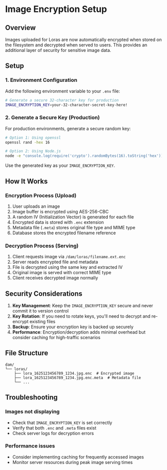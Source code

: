 # Image Encryption Setup

## Overview
Images uploaded for Loras are now automatically encrypted when stored on the filesystem and decrypted when served to users. This provides an additional layer of security for sensitive image data.

## Setup

### 1. Environment Configuration
Add the following environment variable to your `.env` file:

```bash
# Generate a secure 32-character key for production
IMAGE_ENCRYPTION_KEY=your-32-character-secret-key-here!
```

### 2. Generate a Secure Key (Production)
For production environments, generate a secure random key:

```bash
# Option 1: Using openssl
openssl rand -hex 16

# Option 2: Using Node.js
node -e "console.log(require('crypto').randomBytes(16).toString('hex'))"
```

Use the generated key as your `IMAGE_ENCRYPTION_KEY`.

## How It Works

### Encryption Process (Upload)
1. User uploads an image
2. Image buffer is encrypted using AES-256-CBC
3. A random IV (Initialization Vector) is generated for each file
4. Encrypted data is stored with `.enc` extension
5. Metadata file (`.meta`) stores original file type and MIME type
6. Database stores the encrypted filename reference

### Decryption Process (Serving)
1. Client requests image via `/dam/loras/filename.ext.enc`
2. Server reads encrypted file and metadata
3. File is decrypted using the same key and extracted IV
4. Original image is served with correct MIME type
5. Client receives decrypted image normally

## Security Considerations

1. **Key Management**: Keep the `IMAGE_ENCRYPTION_KEY` secure and never commit it to version control
2. **Key Rotation**: If you need to rotate keys, you'll need to decrypt and re-encrypt existing files
3. **Backup**: Ensure your encryption key is backed up securely
4. **Performance**: Encryption/decryption adds minimal overhead but consider caching for high-traffic scenarios

## File Structure
```
dam/
└── loras/
    ├── lora_1625123456789_1234.jpg.enc  # Encrypted image
    ├── lora_1625123456789_1234.jpg.enc.meta  # Metadata file
    └── ...
```

## Troubleshooting

### Images not displaying
- Check that `IMAGE_ENCRYPTION_KEY` is set correctly
- Verify that both `.enc` and `.meta` files exist
- Check server logs for decryption errors

### Performance issues
- Consider implementing caching for frequently accessed images
- Monitor server resources during peak image serving times
